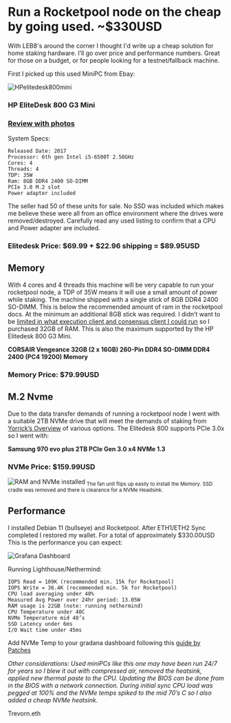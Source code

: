 # Run a Rocketpool node on the cheap by going used. ~$330USD #
With LEB8's around the corner I thought I'd write up a cheap solution for home staking hardware. I’ll go over price and performance numbers. Great for those on a budget, or for people looking for a testnet/fallback machine.


First I picked up this used MiniPC from Ebay:

![HPelitedesk800mini]([/../photos/800-g32.jpg](https://github.com/trevhub/rocketpool/raw/photos/800-g32.jpg))

### **HP EliteDesk 800 G3 Mini** ### 
### [Review with photos](https://www.servethehome.com/hp-elitedesk-800-g3-mini-ce-review-project-tinyminimicro/) ###

System Specs:
```
Released Date: 2017
Processor: 6th gen Intel i5-6500T 2.50GHz 
Cores: 4
Threads: 4
TDP: 35W 
Ram: 8GB DDR4 2400 SO-DIMM
PCIe 3.0 M.2 slot
Power adapter included
```

The seller had 50 of these units for sale. No SSD was included which makes me believe these were all from an office environment where the drives were removed/destroyed. Carefully read any used listing to confirm that a CPU and Power adapter are included. 

### **Elitedesk Price: $69.99 + $22.96 shipping = $89.95USD** ###


## **Memory** ##
With 4 cores and 4 threads this machine will be very capable to run your rocketpool node, a TDP of 35W means it will use a small amount of power while staking. The machine shipped with a single stick of 8GB DDR4 2400 SO-DIMM. This is below the recommended amount of ram in the rocketpool docs. At the minimum an additional 8GB stick was required. I didn’t want to be [limited in what execution client and consensus client I could run](https://docs.rocketpool.net/guides/node/local/hardware.html) so I purchased 32GB of RAM. This is also the maximum supported by the HP Elitedesk 800 G3 Mini.

**CORSAIR Vengeance 32GB (2 x 16GB) 260-Pin DDR4 SO-DIMM DDR4 2400 (PC4 19200) Memory**

### **Memory Price: $79.99USD** ###


## **M.2 Nvme** ##

Due to the data transfer demands of running a rocketpool node I went with a suitable 2TB NVMe drive that will meet the demands of staking from [Yorrick’s Overview](https://gist.github.com/yorickdowne/f3a3e79a573bf35767cd002cc977b038) of various options. The Elitedesk 800 supports PCIe 3.0x so I went with:


**Samsung 970 evo plus 2TB PCIe Gen 3.0 x4 NVMe 1.3**
### **NVMe Price: $159.99USD** ###







![RAM and NVMe installed](/../photos/IMG_3583.png)<sub> The fan unit flips up easily to install the Memory. SSD cradle was removed and there is clearance for a NVMe Headsink. </sub>


## **Performance** ##
I installed Debian 11 (bullseye) and Rocketpool. After ETH1/ETH2 Sync completed I restored my wallet.
For a total of approximately $330.00USD This is the performance you can expect: 

![Grafana Dashboard](/../photos/elitedesk800.png)


Running Lighthouse/Nethermind:
```
IOPS Read = 109K (recommended min. 15k for Rocketpool)
IOPS Write = 36.4K (recommended min. 5k for Rocketpool)
CPU load averaging under 40%
Measured Avg Power over 24hr period: 13.05W 
RAM usage is 22GB (note: running nethermind)
CPU Temperature under 40C
NVMe Temperature mid 40’s
SSD Latency under 6ms
I/O Wait time under 45ms 
```

Add NVMe Temp to your gradana dashboard following this [guide by Patches](https://gist.github.com/jshufro/65160a680076224d0294d1d6f1a0fa97)




*Other considerations: Used miniPCs like this one may have been run 24/7 for years so I blew it out with compressed air, removed the heatsink, applied new thermal paste to the CPU. Updating the BIOS can be done from in the BIOS with a network connection. During initial sync CPU load was pegged at 100% and the NVMe temps spiked to the mid 70’s C so I also added a cheap NVMe heatsink.*

Trevorn.eth
